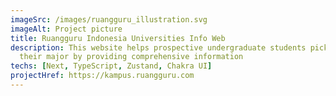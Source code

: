 ```yaml
---
imageSrc: /images/ruangguru_illustration.svg
imageAlt: Project picture
title: Ruangguru Indonesia Universities Info Web
description: This website helps prospective undergraduate students pick
  their major by providing comprehensive information
techs: [Next, TypeScript, Zustand, Chakra UI]
projectHref: https://kampus.ruangguru.com
---
```

